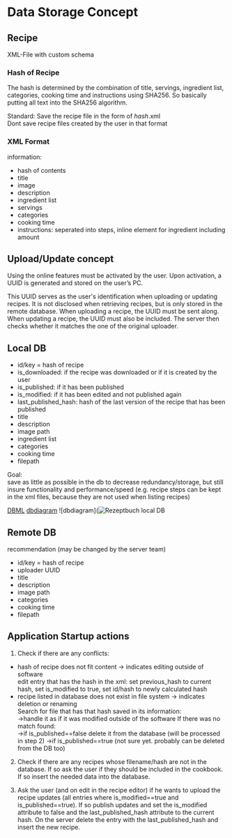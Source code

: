 # Data Storage Concept
## Recipe
XML-File with custom schema

### Hash of Recipe
The hash is determined by the combination of title, servings, ingredient list, categories, cooking time and instructions using SHA256. 
So basically putting all text into the SHA256 algorithm.

Standard: Save the recipe file in the form of $hash$.xml  
Dont save recipe files created by the user in that format

### XML Format

information:
- hash of contents
- title
- image
- description
- ingredient list
- servings
- categories
- cooking time
- instructions: seperated into steps, inline element for ingredient including amount

## Upload/Update concept
Using the online features must be activated by the user.
Upon activation, a UUID is generated and stored on the user’s PC.

This UUID serves as the user's identification when uploading or updating recipes.
It is not disclosed when retrieving recipes, but is only stored in the remote database.
When uploading a recipe, the UUID must be sent along.
When updating a recipe, the UUID must also be included.
The server then checks whether it matches the one of the original uploader.

## Local DB
- id/key = hash of recipe
- is_downloaded: if the recipe was downloaded or if it is created by the user
- is_published: if it has been published
- is_modified: if it has been edited and not published again
- last_published_hash: hash of the last version of the recipe that has been published
- title
- description
- image path
- ingredient list
- categories
- cooking time
- filepath

Goal:  
save as little as possible in the db to decrease redundancy/storage, but still insure functionality and performance/speed
(e.g. recipe steps can be kept in the xml files, because they are not used when listing recipes)

[DBML](localDB.dbml)
[dbdiagram](https://dbdiagram.io/d/Rezeptbuch-local-DB-67f64ce44f7afba184ed8cd3)
![dbdiagram](![Rezeptbuch local DB](https://github.com/user-attachments/assets/0777ae6a-98f9-456e-9177-a23b1300c7f1)


## Remote DB
recommendation (may be changed by the server team)

- id/key = hash of recipe
- uploader UUID
- title
- description
- image path
- categories
- cooking time
- filepath


## Application Startup actions
1. Check if there are any conflicts:
- hash of recipe does not fit content -> indicates editing outside of software  
    edit entry that has the hash in the xml: set previous_hash to current hash, set is_modified to true, set id/hash to newly calculated hash
- recipe listed in database does not exist in file system -> indicates deletion or renaming  
    Search for file that has that hash saved in its information:  
        ->handle it as if it was modified outside of the software
    If there was no match found:  
        ->if is_published==false delete it from the database (will be processed in step 2)
        ->if is_published==true (not sure yet. probably can be deleted from the DB too)
  
2. Check if there are any recipes whose filename/hash are not in the database.
If so ask the user if they should be included in the cookbook.
If so insert the needed data into the database.

3. Ask the user (and on edit in the recipe editor) if he wants to upload the recipe updates (all entries where is_modified==true and is_published==true).
If so publish updates and set the is_modified attribute to false and the last_published_hash attribute to the current hash.
On the server delete the entry with the last_published_hash and insert the new recipe.
